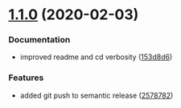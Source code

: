 # [1.1.0](https://github.com/tapps-io/tapp/compare/v1.0.4...v1.1.0) (2020-02-03)


### Documentation

* improved readme and cd verbosity ([153d8d6](https://github.com/tapps-io/tapp/commit/153d8d67abd84e22b92e248275154e1a526d890a))


### Features

* added git push to semantic release ([2578782](https://github.com/tapps-io/tapp/commit/2578782437baa94912c3d8f6f635c8d132c2daea))
